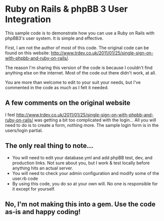 # Ruby on Rails \& phpBB 3 User Integration

This sample code is to demonstrate how you can use a Ruby on Rails with phpBB3's user system. It is simple and effective.

First, I am not the author of most of this code. The original code can be found on this website: <http://www.trdev.co.uk/2011/01/25/single-sign-on-with-phpbb-and-ruby-on-rails/>.

The reason I'm sharing this version of the code is because I couldn't find anything else on the internet. Most of the code out there didn't work, at all.

You are more than welcome to edit to your suit your needs, but I've commented in the code as much as I felt it needed.

## A few comments on the original website

I feel <http://www.trdev.co.uk/2011/01/25/single-sign-on-with-phpbb-and-ruby-on-rails/> was getting a bit too complicated with the login... All you will need to do is to create a form, nothing more. The sample login form is in the users/login partial.

## The only real thing to note...
- You will need to edit your database.yml and add phpBB test, dev, and production links. Not sure about you, but I work & test locally before anything hits an actual server.
- You will need to check your admin configuration and modify some of the user.rb code
- By using this code, you do so at your own will. No one is responsible for it except for yourself.

## No, I'm not making this into a gem. Use the code as-is and happy coding!